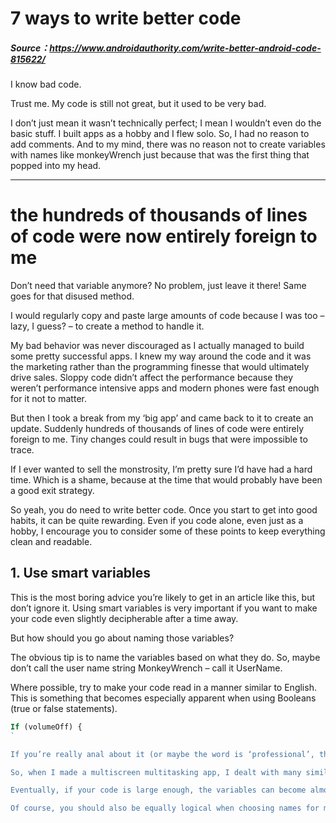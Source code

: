# 7 ways to write better code
##### Source：https://www.androidauthority.com/write-better-android-code-815622/
I know bad code.

Trust me. My code is still not great, but it used to be very bad.

I don’t just mean it wasn’t technically perfect; I mean I wouldn’t even do the basic stuff. I built apps as a hobby and I flew solo. So, I had no reason to add comments. And to my mind, there was no reason not to create variables with names like monkeyWrench just because that was the first thing that popped into my head.

--------

# the hundreds of thousands of lines of code were now entirely foreign to me

Don’t need that variable anymore? No problem, just leave it there! Same goes for that disused method.

I would regularly copy and paste large amounts of code because I was too – lazy, I guess? – to create a method to handle it.

My bad behavior was never discouraged as I actually managed to build some pretty successful apps. I knew my way around the code and it was the marketing rather than the programming finesse that would ultimately drive sales. Sloppy code didn’t affect the performance because they weren’t performance intensive apps and modern phones were fast enough for it not to matter.

But then I took a break from my ‘big app’ and came back to it to create an update. Suddenly hundreds of thousands of lines of code were entirely foreign to me. Tiny changes could result in bugs that were impossible to trace.

If I ever wanted to sell the monstrosity, I’m pretty sure I’d have had a hard time. Which is a shame, because at the time that would probably have been a good exit strategy.

So yeah, you do need to write better code. Once you start to get into good habits, it can be quite rewarding. Even if you code alone, even just as a hobby, I encourage you to consider some of these points to keep everything clean and readable.

## 1. Use smart variables
This is the most boring advice you’re likely to get in an article like this, but don’t ignore it. Using smart variables is very important if you want to make your code even slightly decipherable after a time away.

But how should you go about naming those variables?

The obvious tip is to name the variables based on what they do. So, maybe don’t call the user name string MonkeyWrench –  call it UserName.

Where possible, try to make your code read in a manner similar to English. This is something that becomes especially apparent when using Booleans (true or false statements).

```php
If (volumeOff) {
`

If you’re really anal about it (or maybe the word is ‘professional’, these are foreign concepts to me), then you may even create some kind of key or reference for your variables. What I like to do instead, is to simply make sure that my variables follow their own consistent, logical nomenclature.

So, when I made a multiscreen multitasking app, I dealt with many similar variables describing aspects of different ‘mini’ apps that could be moved around the screen. I always named these in the same way, such that paintTaskbarLength did the same thing as notepadTaskbarLength. This then meant that I didn’t have to look around for the name of that variable. If I had called one notepadTaskbarWidth instead, then it would have led to confusion.

Eventually, if your code is large enough, the variables can become almost a kind of meta-code all of their own! That’s pretty cool.

Of course, you should also be equally logical when choosing names for methods and classes.
